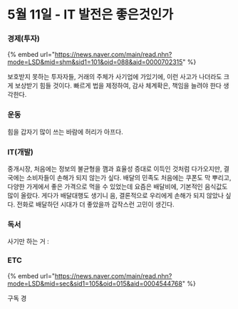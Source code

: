 # 5월 11일 - IT 발전은 좋은것인가

### 경제\(투자\)

{% embed url="https://news.naver.com/main/read.nhn?mode=LSD&mid=shm&sid1=101&oid=088&aid=0000702315" %}

보호받지 못하는 투자자들, 거래의 주체가 사기업에 가있기에, 이런 사고가 나더라도 크게 보상받기 힘들 것이다. 빠르게 법을 제정하여, 감사 체계확은, 책임을 늘려야 한다 생각한다.

### 운동

힘을 갑자기 많이 쓰는 바람에 허리가 아프다.

### IT\(개발\)

중개시장, 처음에는 정보의 불균형을 깸과 효율성 증대로 이득인 것처럼 다가오지만, 결국에는 소비자들이 손해가 되지 않는가 싶다. 배달의 민족도 처음에는 쿠폰도 막 뿌리고, 다양한 가게에서 좋은 가격으로 먹을 수 있었는데 요즘은 배달비에, 기본적인 음식값도 많이 올랐다. 게다가 배달대행도 생기니 음, 결론적으로 우리에게 손해가 되지 않았나 싶다. 전화로 배달하던 시대가 더 좋았을까 갑작스런 고민이 생긴다.

### 독서

사기만 하는 거 : 

### ETC

{% embed url="https://news.naver.com/main/read.nhn?mode=LSD&mid=sec&sid1=105&oid=015&aid=0004544768" %}

구독 경

